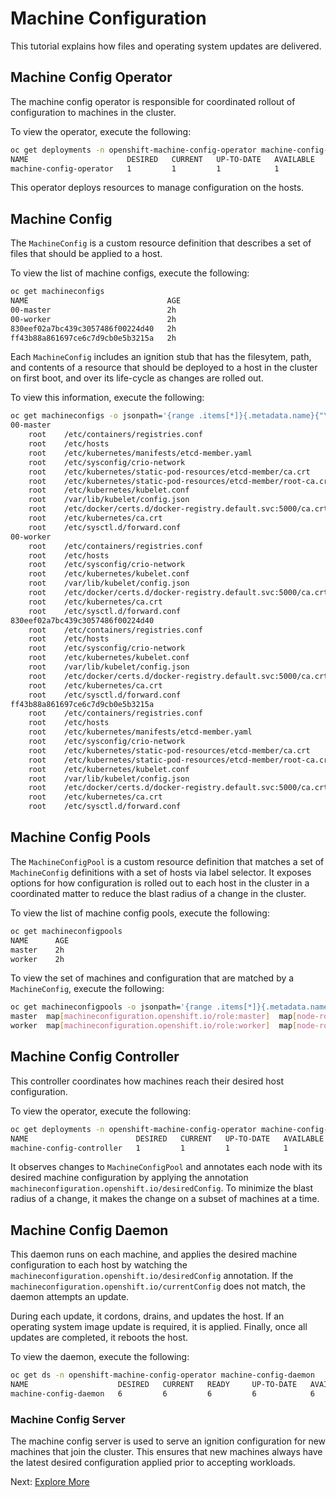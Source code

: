 # Machine Configuration

This tutorial explains how files and operating system updates are delivered.

## Machine Config Operator

The machine config operator is responsible for coordinated rollout of
configuration to machines in the cluster.

To view the operator, execute the following:

```sh
oc get deployments -n openshift-machine-config-operator machine-config-operator
NAME                      DESIRED   CURRENT   UP-TO-DATE   AVAILABLE   AGE
machine-config-operator   1         1         1            1           2h
```

This operator deploys resources to manage configuration on the hosts.

## Machine Config

The `MachineConfig` is a custom resource definition that describes a set of
files that should be applied to a host.

To view the list of machine configs, execute the following:

```sh
oc get machineconfigs
NAME                               AGE
00-master                          2h
00-worker                          2h
830eef02a7bc439c3057486f00224d40   2h
ff43b88a861697ce6c7d9cb0e5b3215a   2h
```

Each `MachineConfig` includes an ignition stub that has the filesytem, path, and
contents of a resource that should be deployed to a host in the cluster on first
boot, and over its life-cycle as changes are rolled out.

To view this information, execute the following:

```sh
oc get machineconfigs -o jsonpath='{range .items[*]}{.metadata.name}{"\n"}{range .spec.config.storage.files[*]}{"\t"}{.filesystem}{"\t"}{.path}{"\n"}{end}{"\n"}{end}{"\n"}'
00-master
    root    /etc/containers/registries.conf
    root    /etc/hosts
    root    /etc/kubernetes/manifests/etcd-member.yaml
    root    /etc/sysconfig/crio-network
    root    /etc/kubernetes/static-pod-resources/etcd-member/ca.crt
    root    /etc/kubernetes/static-pod-resources/etcd-member/root-ca.crt
    root    /etc/kubernetes/kubelet.conf
    root    /var/lib/kubelet/config.json
    root    /etc/docker/certs.d/docker-registry.default.svc:5000/ca.crt
    root    /etc/kubernetes/ca.crt
    root    /etc/sysctl.d/forward.conf
00-worker
    root    /etc/containers/registries.conf
    root    /etc/hosts
    root    /etc/sysconfig/crio-network
    root    /etc/kubernetes/kubelet.conf
    root    /var/lib/kubelet/config.json
    root    /etc/docker/certs.d/docker-registry.default.svc:5000/ca.crt
    root    /etc/kubernetes/ca.crt
    root    /etc/sysctl.d/forward.conf
830eef02a7bc439c3057486f00224d40
    root    /etc/containers/registries.conf
    root    /etc/hosts
    root    /etc/sysconfig/crio-network
    root    /etc/kubernetes/kubelet.conf
    root    /var/lib/kubelet/config.json
    root    /etc/docker/certs.d/docker-registry.default.svc:5000/ca.crt
    root    /etc/kubernetes/ca.crt
    root    /etc/sysctl.d/forward.conf
ff43b88a861697ce6c7d9cb0e5b3215a
    root    /etc/containers/registries.conf
    root    /etc/hosts
    root    /etc/kubernetes/manifests/etcd-member.yaml
    root    /etc/sysconfig/crio-network
    root    /etc/kubernetes/static-pod-resources/etcd-member/ca.crt
    root    /etc/kubernetes/static-pod-resources/etcd-member/root-ca.crt
    root    /etc/kubernetes/kubelet.conf
    root    /var/lib/kubelet/config.json
    root    /etc/docker/certs.d/docker-registry.default.svc:5000/ca.crt
    root    /etc/kubernetes/ca.crt
    root    /etc/sysctl.d/forward.conf
```

## Machine Config Pools

The `MachineConfigPool` is a custom resource definition that matches a set of
`MachineConfig` definitions with a set of hosts via label selector.  It exposes
options for how configuration is rolled out to each host in the cluster in a
coordinated matter to reduce the blast radius of a change in the cluster.

To view the list of machine config pools, execute the following:

```sh
oc get machineconfigpools 
NAME      AGE
master    2h
worker    2h
```

To view the set of machines and configuration that are matched by a
`MachineConfig`, execute the following:

```sh
oc get machineconfigpools -o jsonpath='{range .items[*]}{.metadata.name}{"\t"}{.spec.machineConfigSelector.matchLabels}{"\t"}{.spec.machineSelector.matchLabels}{"\n"}{end}{"\n"}'
master  map[machineconfiguration.openshift.io/role:master]  map[node-role.kubernetes.io/master:]
worker  map[machineconfiguration.openshift.io/role:worker]  map[node-role.kubernetes.io/worker:]
```

## Machine Config Controller

This controller coordinates how machines reach their desired host configuration.

To view the operator, execute the following:

```sh
oc get deployments -n openshift-machine-config-operator machine-config-controller
NAME                        DESIRED   CURRENT   UP-TO-DATE   AVAILABLE   AGE
machine-config-controller   1         1         1            1           2h
```

It observes changes to `MachineConfigPool` and annotates each node with its
desired machine configuration by applying the annotation
`machineconfiguration.openshift.io/desiredConfig`.  To minimize the blast radius
of a change, it makes the change on a subset of machines at a time.

## Machine Config Daemon

This daemon runs on each machine, and applies the desired machine configuration
to each host by watching the `machineconfiguration.openshift.io/desiredConfig`
annotation. If the `machineconfiguration.openshift.io/currentConfig` does not
match, the daemon attempts an update.

During each update, it cordons, drains, and updates the host.  If an operating
system image update is required, it is applied.  Finally, once all updates are
completed, it reboots the host.

To view the daemon, execute the following:

```sh
oc get ds -n openshift-machine-config-operator machine-config-daemon
NAME                    DESIRED   CURRENT   READY     UP-TO-DATE   AVAILABLE   NODE SELECTOR   AGE
machine-config-daemon   6         6         6         6            6           <none>          3h
```

### Machine Config Server

The machine config server is used to serve an ignition configuration for new
machines that join the cluster.  This ensures that new machines always
have the latest desired configuration applied prior to accepting workloads.

Next: [Explore More](../03-explore.md)